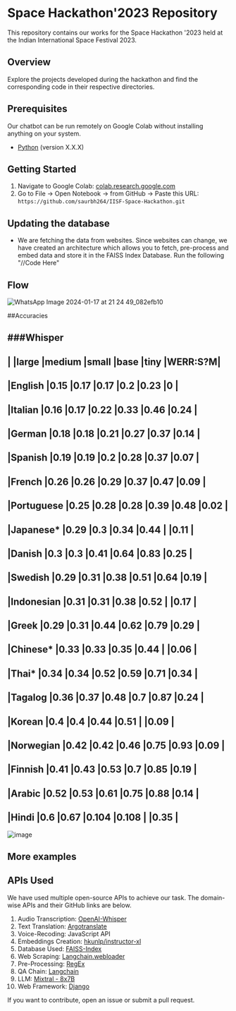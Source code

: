 # Space Hackathon'2023 Repository

This repository contains our works for the Space Hackathon '2023 held at the Indian International Space Festival 2023.

## Overview

Explore the projects developed during the hackathon and find the corresponding code in their respective directories.

## Prerequisites

Our chatbot can be run remotely on Google Colab without installing anything on your system. 
- [Python](https://www.python.org/) (version X.X.X)

## Getting Started

1. Navigate to Google Colab: [colab.research.google.com](https://colab.research.google.com/)
2. Go to File -> Open Notebook -> from GitHub -> Paste this URL: `https://github.com/saurbh264/IISF-Space-Hackathon.git`

## Updating the database

- We are fetching the data from websites. Since websites can change, we have created an architecture which allows you to fetch, pre-process and embed data and store it in the FAISS Index Database. Run the following "//Code Here"

## Flow 
![WhatsApp Image 2024-01-17 at 21 24 49_082efb10](https://github.com/saurbh264/IISF-Space-Hackathon/assets/126571954/1d10ba60-a7b9-4edd-95be-03fdc03c3988)

##Accuracies

###Whisper
-------------------------------------------------------------
|           |large  |medium |small  |base   |tiny   |WERR:S?M|
-------------------------------------------------------------
|English    |0.15   |0.17   |0.17   |0.2    |0.23   |0      |
-------------------------------------------------------------
|Italian    |0.16   |0.17   |0.22   |0.33   |0.46   |0.24   |
-------------------------------------------------------------
|German     |0.18   |0.18   |0.21   |0.27   |0.37   |0.14   |
-------------------------------------------------------------
|Spanish    |0.19   |0.19   |0.2    |0.28   |0.37   |0.07   |
-------------------------------------------------------------
|French     |0.26   |0.26   |0.29   |0.37   |0.47   |0.09   |
-------------------------------------------------------------
|Portuguese |0.25   |0.28   |0.28   |0.39   |0.48   |0.02   |
-------------------------------------------------------------
|Japanese*  |0.29   |0.3    |0.34   |0.44   |       |0.11   |
-------------------------------------------------------------
|Danish     |0.3    |0.3    |0.41   |0.64   |0.83   |0.25   |
-------------------------------------------------------------
|Swedish    |0.29   |0.31   |0.38   |0.51   |0.64   |0.19   |
-------------------------------------------------------------
|Indonesian |0.31   |0.31   |0.38   |0.52   |       |0.17   |
-------------------------------------------------------------
|Greek      |0.29   |0.31   |0.44   |0.62   |0.79   |0.29   |
-------------------------------------------------------------
|Chinese*   |0.33   |0.33   |0.35   |0.44   |       |0.06   |
-------------------------------------------------------------
|Thai*      |0.34   |0.34   |0.52   |0.59   |0.71   |0.34   |
-------------------------------------------------------------
|Tagalog    |0.36   |0.37   |0.48   |0.7    |0.87   |0.24   |
-------------------------------------------------------------
|Korean     |0.4    |0.4    |0.44   |0.51   |       |0.09   |
-------------------------------------------------------------
|Norwegian  |0.42   |0.42   |0.46   |0.75   |0.93   |0.09   |
-------------------------------------------------------------
|Finnish    |0.41   |0.43   |0.53   |0.7    |0.85   |0.19   |
-------------------------------------------------------------
|Arabic     |0.52   |0.53   |0.61   |0.75   |0.88   |0.14   |
-------------------------------------------------------------
|Hindi      |0.6    |0.67   |0.104  |0.108  |       |0.35   |
-------------------------------------------------------------
![image](https://github.com/saurbh264/IISF-Space-Hackathon/assets/126571954/0ac054f6-63a3-461f-ad2a-49f190c15b17)

## More examples

## APIs Used

We have used multiple open-source APIs to achieve our task. The domain-wise APIs and their GitHub links are below.

1. Audio Transcription: [OpenAI-Whisper](https://openai.com/research/whisper)
2. Text Translation: [Argotranslate](https://github.com/argosopentech/argos-translate)
3. Voice-Recoding: JavaScript API
4. Embeddings Creation: [hkunlp/instructor-xl](https://huggingface.co/hkunlp/instructor-xl)
5. Database Used: [FAISS-Index](https://github.com/facebookresearch/faiss)
6. Web Scraping: [Langchain.webloader](https://js.langchain.com/docs/integrations/document_loaders/web_loaders/)
7. Pre-Processing: [RegEx](https://github.com/python/cpython/tree/3.12/Lib/re/)
8. QA Chain: [Langchain](https://www.langchain.com/)
9. LLM: [Mixtral - 8x7B](https://www.langchain.com/)
10. Web Framework: [Django](https://github.com/django/django)


If you want to contribute, open an issue or submit a pull request.
